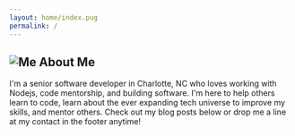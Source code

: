 ```yaml
---
layout: home/index.pug
permalink: /
---
```


## ![Me](https://avatars.githubusercontent.com/u/22133869) About Me

I'm a senior software developer in Charlotte, NC who loves working with Nodejs, code mentorship, and building software.  I'm here to help others learn to code, learn about the ever expanding tech universe to improve my skills, and mentor others.  Check out my blog posts below or drop me a line at my contact in the footer anytime!
